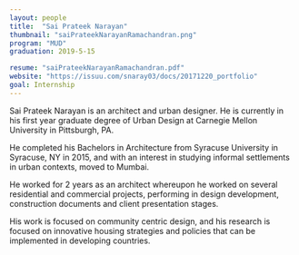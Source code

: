 ```yaml
---
layout: people
title:  "Sai Prateek Narayan"
thumbnail: "saiPrateekNarayanRamachandran.png"
program: "MUD"
graduation: 2019-5-15

resume: "saiPrateekNarayanRamachandran.pdf"
website: "https://issuu.com/snaray03/docs/20171220_portfolio"
goal: Internship 
---
```


Sai Prateek Narayan is an architect and urban designer. He is currently in his first year graduate degree of Urban Design at Carnegie Mellon University in Pittsburgh, PA. 

He completed his Bachelors in Architecture from Syracuse University in Syracuse, NY in 2015, and with an interest in studying informal settlements in urban contexts, moved to Mumbai.

He worked for 2 years as an architect whereupon he worked on several residential and commercial projects, performing in design development, construction documents and client presentation stages.

His work is focused on community centric design, and his research is focused on innovative housing strategies and policies that can be implemented in developing countries.
